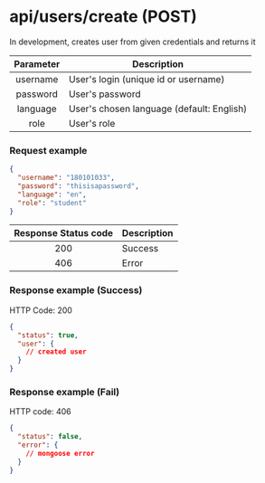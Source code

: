 # api/users/create (POST)

In development, creates user from given credentials and returns it

| Parameter | Description                               |
| :-------: | ----------------------------------------- |
| username  | User's login (unique id or username)      |
| password  | User's password                           |
| language  | User's chosen language (default: English) |
|   role    | User's role                               |

### Request example

```json
{
  "username": "180101033",
  "password": "thisisapassword",
  "language": "en",
  "role": "student"
}
```

| Response Status code | Description |
| :------------------: | ----------- |
|         200          | Success     |
|         406          | Error       |

### Response example (Success)

HTTP Code: 200

```json
{
  "status": true,
  "user": {
    // created user
  }
}
```

### Response example (Fail)

HTTP code: 406

```json
{
  "status": false,
  "error": {
    // mongoose error
  }
}
```
